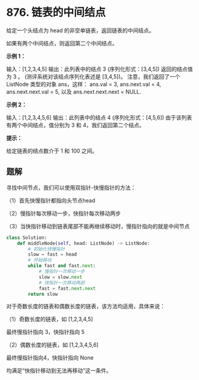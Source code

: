 # 876. 链表的中间结点

给定一个头结点为 head 的非空单链表，返回链表的中间结点。

如果有两个中间结点，则返回第二个中间结点。



**示例 1：**

输入：[1,2,3,4,5]
输出：此列表中的结点 3 (序列化形式：[3,4,5])
返回的结点值为 3 。 (测评系统对该结点序列化表述是 [3,4,5])。
注意，我们返回了一个 ListNode 类型的对象 ans，这样：
ans.val = 3, ans.next.val = 4, ans.next.next.val = 5, 以及 ans.next.next.next = NULL.

**示例 2：**

输入：[1,2,3,4,5,6]
输出：此列表中的结点 4 (序列化形式：[4,5,6])
由于该列表有两个中间结点，值分别为 3 和 4，我们返回第二个结点。

**提示：**

给定链表的结点数介于 1 和 100 之间。

## 题解

寻找中间节点，我们可以使用双指针-快慢指针的方法：

（1）首先快慢指针都指向头节点head

（2）慢指针每次移动一步，快指针每次移动两步

（3）当快指针移动到链表尾部不能再继续移动时，慢指针指向的就是中间节点

```python
class Solution:
    def middleNode(self, head: ListNode) -> ListNode:
        # 初始化快慢指针
        slow = fast = head
        # 开始移动
        while fast and fast.next:
            # 慢指针一次移动一步
            slow = slow.next
            # 快指针一次移动两部
            fast = fast.next.next
        return slow
```

对于奇数长度的链表和偶数长度的链表，该方法均适用，具体来说：

（1）奇数长度的链表，如 [1,2,3,4,5]

最终慢指针指向 3，快指针指向 5

（2）偶数长度的链表，如 [1,2,3,4,5,6]

最终慢指针指向4，快指针指向 None

均满足“快指针移动到无法再移动”这一条件。

